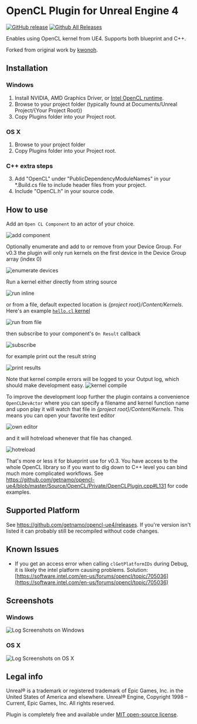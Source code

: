 OpenCL Plugin for Unreal Engine 4
=============

[![GitHub release](https://img.shields.io/github/release/getnamo/opencl-ue4.svg)](https://github.com/getnamo/opencl-ue4/releases)
[![Github All Releases](https://img.shields.io/github/downloads/getnamo/opencl-ue4/total.svg)](https://github.com/getnamo/opencl-ue4/releases)

Enables using OpenCL kernel from UE4. Supports both blueprint and C++.

Forked from original work by [kwonoh](https://github.com/kwonoh/OpenCL.uplugin).




Installation
----------------------

### Windows

1. Install NVIDIA, AMD Graphics Driver, or [Intel OpenCL runtime](https://software.intel.com/en-us/articles/opencl-drivers).
2. Browse to your project folder (typically found at Documents/Unreal Project/{Your Project Root})
3. Copy Plugins folder into your Project root.

### OS X

1. Browse to your project folder
2. Copy Plugins folder into your Project root.

### C++ extra steps
3. Add "OpenCL" under "PublicDependencyModuleNames" in your *.Build.cs file to include header files from your project.
4. Include "OpenCL.h" in your source code.

How to use
----------------------

Add an ```Open CL Component``` to an actor of your choice.

![add component](https://i.imgur.com/zoU4PXM.png)

Optionally enumerate and add to or remove from your Device Group. For v0.3 the plugin will only run kernels on the first device in the Device Group array (index 0)

![enumerate devices](https://i.imgur.com/4mrW2tf.png)

Run a kernel either directly from string source

![run inline](https://i.imgur.com/JjbHOEw.png)

or from a file, default expected location is *{project root}/Content/Kernels*. Here's an example [```hello.cl``` kernel]( https://gist.github.com/getnamo/5c2c3a883dcad603b1232d46697c953a)


![run from file](https://i.imgur.com/6uqXev6.png)

then subscribe to your component's ```On Result``` callback

![subscribe](https://i.imgur.com/pJMQVUv.png)

for example print out the result string

![print results](https://i.imgur.com/lBOn1xr.png)

Note that kernel compile errors will be logged to your Output log, which should make development easy.
![kernel compile](https://i.imgur.com/xrBCO3s.png)

To improve the development loop further the plugin contains a convenience ```OpenCLDevActor``` where you can specify a filename and kernel function name and upon play it will watch that file in *{project root}/Content/Kernels*. This means you can open your favorite text editor

![own editor](https://i.imgur.com/nuehUry.png)

and it will hotreload whenever that file has changed.

![hotreload](https://i.imgur.com/oUPImfk.gif)

That's more or less it for blueprint use for v0.3. You have access to the whole OpenCL library so if you want to dig down to C++ level you can bind much more complicated workflows. See https://github.com/getnamo/opencl-ue4/blob/master/Source/OpenCL/Private/OpenCLPlugin.cpp#L131 for code examples.

Supported Platform
----------------------

See https://github.com/getnamo/opencl-ue4/releases. If you're version isn't listed it can probably still be recompiled without code changes.

Known Issues
----------------------

* If you get an access error when calling ```clGetPlatformIDs``` during Debug, it is likely the intel platform causing problems. Solution: [https://software.intel.com/en-us/forums/opencl/topic/705036](https://software.intel.com/en-us/forums/opencl/topic/705036)

Screenshots
----------------------

### Windows
![Log Screenshots on Windows](https://raw.githubusercontent.com/kwonoh/OpenCL-UE4Plugin/gh-pages/images/opencl-ue4plugin-log-win.png)

### OS X
![Log Screenshots on OS X](https://raw.githubusercontent.com/kwonoh/OpenCL-UE4Plugin/gh-pages/images/opencl-ue4plugin-log-osx.png)

Legal info
----------------------

Unreal® is a trademark or registered trademark of Epic Games, Inc. in the United States of America and elsewhere. Unreal® Engine, Copyright 1998 – Current, Epic Games, Inc. All rights reserved.

Plugin is completely free and available under [MIT open-source license](LICENSE).
